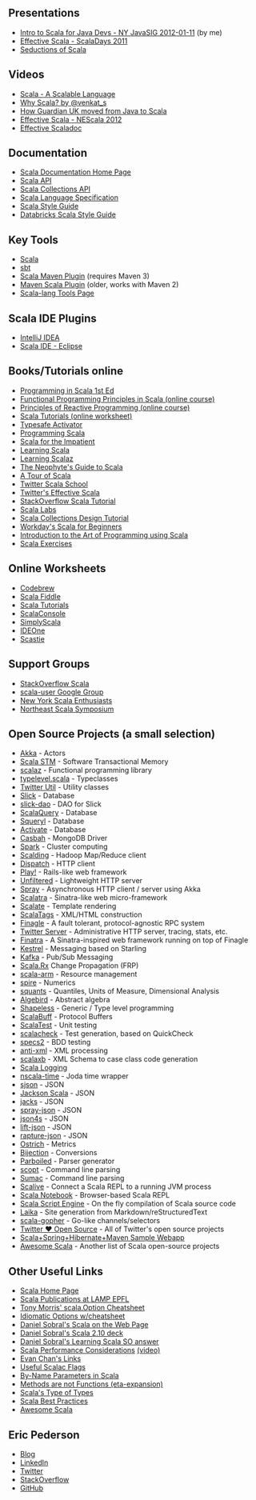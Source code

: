 ## Presentations ##
* [Intro to Scala for Java Devs - NY JavaSIG 2012-01-11](http://dl.dropbox.com/u/7540961/scala_nyjavasig.pdf) (by me)
* [Effective Scala - ScalaDays 2011](http://days2011.scala-lang.org/sites/days2011/files/41.%20Effective%20Scala.pdf)
* [Seductions of Scala](http://polyglotprogramming.com/papers/SeductionsOfScala.pdf)

## Videos ##
* [Scala - A Scalable Language](https://www.youtube.com/watch?v=zqFryHC018k)
* [Why Scala? by @venkat_s](https://www.youtube.com/watch?feature=youtu.be&v=LH75sJAR0hc&app=desktop)
* [How Guardian UK moved from Java to Scala](http://www.infoq.com/presentations/How-We-Mostly-Moved-from-Java-to-Scala)
* [Effective Scala - NEScala 2012](http://marakana.com/s/video_nescala_keynote_effective_scala_with_josh_suereth,1093/index.html)
* [Effective Scaladoc](https://www.youtube.com/watch?v=GQxUEAXX_fE)

## Documentation ##
* [Scala Documentation Home Page](http://docs.scala-lang.org/index.html)
* [Scala API](http://www.scala-lang.org/api/current/index.html#package)
* [Scala Collections API](http://www.scala-lang.org/docu/files/collections-api/collections.html)
* [Scala Language Specification](http://www.scala-lang.org/docu/files/ScalaReference.pdf)
* [Scala Style Guide](http://docs.scala-lang.org/style/)
* [Databricks Scala Style Guide](https://github.com/databricks/scala-style-guide)

## Key Tools ##
* [Scala](http://www.scala-lang.org/downloads)
* [sbt](http://www.scala-sbt.org/)
* [Scala Maven Plugin](https://github.com/davidB/scala-maven-plugin) (requires Maven 3)
* [Maven Scala Plugin](http://scala-tools.org/mvnsites/maven-scala-plugin/) (older, works with Maven 2)
* [Scala-lang Tools Page](https://wiki.scala-lang.org/display/SW/Tools+and+Libraries)

## Scala IDE Plugins ##
* [IntelliJ IDEA](http://confluence.jetbrains.net/display/SCA/Scala+Plugin+for+IntelliJ+IDEA)
* [Scala IDE - Eclipse](http://www.scala-ide.org/)

## Books/Tutorials online ##
* [Programming in Scala 1st Ed](http://www.artima.com/pins1ed/)
* [Functional Programming Principles in Scala (online course)](https://www.coursera.org/course/progfun)
* [Principles of Reactive Programming (online course)](https://class.coursera.org/reactive-001)
* [Scala Tutorials (online worksheet)](http://scalatutorials.com/)
* [Typesafe Activator](http://typesafe.com/activator)
* [Programming Scala](http://ofps.oreilly.com/titles/9780596155957/)
* [Scala for the Impatient](http://typesafe.com/resources/scala-for-the-impatient)
* [Learning Scala](http://chimera.labs.oreilly.com/books/1234000001798/index.html)
* [Learning Scalaz](http://eed3si9n.com/learning-scalaz/day0.html)
* [The Neophyte's Guide to Scala](http://danielwestheide.com/scala/neophytes.html)
* [A Tour of Scala](http://www.scala-lang.org/node/104)
* [Twitter Scala School](http://twitter.github.com/scala_school/)
* [Twitter's Effective Scala](http://twitter.github.com/effectivescala/)
* [StackOverflow Scala Tutorial](http://stackoverflow.com/tags/scala/info)
* [Scala Labs](http://scala-labs.github.com/)
* [Scala Collections Design Tutorial](http://stackoverflow.com/questions/1722137/scala-2-8-collections-design-tutorial)
* [Workday's Scala for Beginners](http://workday.github.io/scala/2014/01/09/scala-for-beginners/)
* [Introduction to the Art of Programming using Scala](https://www.youtube.com/user/DrMarkCLewis)
* [Scala Exercises](http://scala-exercises.47deg.com/index.html)

## Online Worksheets ##
* [Codebrew](https://codebrew.io/)
* [Scala Fiddle](http://scalafiddle.net)
* [Scala Tutorials](http://scalatutorials.com/)
* [ScalaConsole](https://bitbucket.org/centaur/scalaconsole/wiki/Home)
* [SimplyScala](http://www.simplyscala.com/)
* [IDEOne](http://ideone.com/MXCIrj)
* [Scastie](http://scastie.org/)

## Support Groups ##
* [StackOverflow Scala](http://stackoverflow.com/questions/tagged/scala)
* [scala-user Google Group](http://groups.google.com/group/scala-user)
* [New York Scala Enthusiasts](http://www.meetup.com/ny-scala/)
* [Northeast Scala Symposium](http://nescala.org/)

## Open Source Projects (a small selection) ##
* [Akka](http://akka.io/) - Actors
* [Scala STM](http://nbronson.github.com/scala-stm/) - Software Transactional Memory
* [scalaz](http://code.google.com/p/scalaz/) - Functional programming library
* [typelevel.scala](http://typelevel.org) - Typeclasses
* [Twitter Util](https://github.com/twitter/util) - Utility classes
* [Slick](http://slick.typesafe.com/) - Database
* [slick-dao](https://github.com/rcavalcanti/slick-dao) - DAO for Slick
* [ScalaQuery](http://scalaquery.org/) - Database
* [Squeryl](http://squeryl.org/) - Database
* [Activate](http://activate-framework.org/) - Database
* [Casbah](https://github.com/mongodb/casbah) - MongoDB Driver
* [Spark](http://spark.incubator.apache.org/) - Cluster computing
* [Scalding](https://github.com/twitter/scalding) - Hadoop Map/Reduce client
* [Dispatch](http://dispatch.databinder.net/Dispatch.html) - HTTP client
* [Play!](http://www.playframework.org/) - Rails-like web framework
* [Unfiltered](http://unfiltered.databinder.net/Unfiltered.html) - Lightweight HTTP server
* [Spray](http://spray.io/) - Asynchronous HTTP client / server using Akka
* [Scalatra](http://www.scalatra.org/) - Sinatra-like web micro-framework
* [Scalate](https://github.com/scalate/scalate) - Template rendering
* [ScalaTags](https://github.com/lihaoyi/scalatags) - XML/HTML construction
* [Finagle](https://github.com/twitter/finagle) - A fault tolerant, protocol-agnostic RPC system
* [Twitter Server](http://twitter.github.io/twitter-server) - Administrative HTTP server, tracing, stats, etc.
* [Finatra](https://github.com/twitter/finatra) - A Sinatra-inspired web framework running on top of Finagle
* [Kestrel](https://github.com/robey/kestrel) - Messaging based on Starling
* [Kafka](http://incubator.apache.org/kafka/index.html) - Pub/Sub Messaging
* [Scala.Rx](https://github.com/lihaoyi/scala.rx) Change Propagation (FRP)
* [scala-arm](https://github.com/jsuereth/scala-arm) - Resource management
* [spire](https://github.com/non/spire#readme) - Numerics
* [squants](https://github.com/garyKeorkunian/squants) - Quantiles, Units of Measure, Dimensional Analysis
* [Algebird](https://github.com/twitter/algebird) - Abstract algebra
* [Shapeless](https://github.com/milessabin/shapeless) - Generic / Type level programming
* [ScalaBuff](https://github.com/SandroGrzicic/ScalaBuff) - Protocol Buffers
* [ScalaTest](http://www.scalatest.org/) - Unit testing
* [scalacheck](https://github.com/rickynils/scalacheck) - Test generation, based on QuickCheck
* [specs2](http://etorreborre.github.com/specs2/) - BDD testing
* [anti-xml](https://github.com/djspiewak/anti-xml) - XML processing
* [scalaxb](http://scalaxb.org/) - XML Schema to case class code generation
* [Scala Logging](https://github.com/typesafehub/scalalogging)
* [nscala-time](https://github.com/nscala-time/nscala-time) - Joda time wrapper
* [sjson](https://github.com/debasishg/sjson) - JSON
* [Jackson Scala](https://github.com/FasterXML/jackson-module-scala) - JSON
* [jacks](https://github.com/wg/jacks) - JSON
* [spray-json](https://github.com/spray/spray-json) - JSON
* [json4s](https://github.com/json4s/json4s) - JSON
* [lift-json](https://www.assembla.com/wiki/show/liftweb/JSON_Support) - JSON
* [rapture-json](https://github.com/propensive/rapture-json) - JSON
* [Ostrich](https://github.com/twitter/ostrich) - Metrics
* [Bijection](https://github.com/twitter/bijection) - Conversions
* [Parboiled](https://github.com/sirthias/parboiled2) - Parser generator
* [scopt](https://github.com/scopt/scopt) - Command line parsing
* [Sumac](https://github.com/quantifind/Sumac) - Command line parsing
* [Scalive](https://github.com/ngocdaothanh/scalive) - Connect a Scala REPL to a running JVM process
* [Scala Notebook](https://github.com/Bridgewater/scala-notebook) - Browser-based Scala REPL
* [Scala Script Engine](https://code.google.com/p/scalascriptengine/) - On the fly compilation of Scala source code
* [Laika](http://planet42.github.io/Laika/) - Site generation from Markdown/reStructuredText
* [scala-gopher](https://github.com/rssh/scala-gopher) - Go-like channels/selectors
* [Twitter ♥ Open Source](http://twitter.github.io/) - All of Twitter's open source projects
* [Scala+Spring+Hibernate+Maven Sample Webapp](https://github.com/GrahamLea/scala-spring-hibernate-maven-webapp)
* [Awesome Scala](https://github.com/lauris/awesome-scala) - Another list of Scala open-source projects

## Other Useful Links ##
* [Scala Home Page](http://www.scala-lang.org/)
* [Scala Publications at LAMP EPFL](http://lamp.epfl.ch/publications)
* [Tony Morris' scala.Option Cheatsheet](http://blog.tmorris.net/posts/scalaoption-cheat-sheet/index.html)
* [Idiomatic Options w/cheatsheet](http://blog.originate.com/blog/2014/06/15/idiomatic-scala-your-options-do-not-match/)
* [Daniel Sobral's Scala on the Web Page](http://dcsobral.blogspot.com/2011/12/scala-on-web.html)
* [Daniel Sobral's Scala 2.10 deck](https://speakerdeck.com/dcsobral/scala-2-dot-10-dot-0-english-version)
* [Daniel Sobral's Learning Scala SO answer](http://stackoverflow.com/questions/1379540/learning-scala/1380699#1380699)
* [Scala Performance Considerations](https://docs.google.com/present/view?id=0AS8emH3-FLt3ZGRtbWJyOGdfMTFmcDZkcTk2cw&hl=en) [(video)](http://vimeo.com/20290504)
* [Evan Chan's Links](https://github.com/velvia/links)
* [Useful Scalac Flags](http://tpolecat.github.io/2014/04/11/scalac-flags.html)
* [By-Name Parameters in Scala](http://tpolecat.github.io/2014/06/26/call-by-name.html)
* [Methods are not Functions (eta-expansion)](http://tpolecat.github.io/2014/06/09/methods-functions.html)
* [Scala's Type of Types](http://ktoso.github.io/scala-types-of-types/)
* [Scala Best Practices](https://github.com/alexandru/scala-best-practices)
* [Awesome Scala](https://github.com/lauris/awesome-scala)

## Eric Pederson ##
* [Blog](http://sourcedelica.com/blog)
* [LinkedIn](http://www.linkedin.com/in/ericacm)
* [Twitter](http://twitter.com/sourcedelica)
* [StackOverflow](http://stackoverflow.com/users/158658/sourcedelica)
* [GitHub](https://github.com/sourcedelica)
